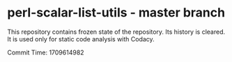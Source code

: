 # perl-scalar-list-utils - master branch

This repository contains frozen state of the repository.
Its history is cleared. It is used only for static code
analysis with Codacy.

Commit Time: 1709614982